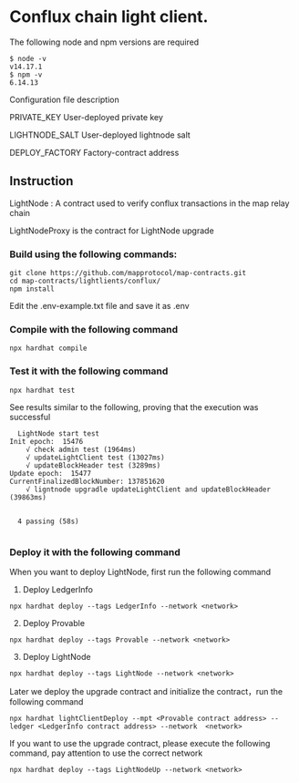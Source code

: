 
# Conflux chain light client.



The following node and npm versions are required
````
$ node -v
v14.17.1
$ npm -v
6.14.13
````
Configuration file description

PRIVATE_KEY User-deployed private key

LIGHTNODE_SALT User-deployed lightnode salt

DEPLOY_FACTORY Factory-contract address


## Instruction
LightNode : A contract used to verify conflux transactions in the map relay chain

LightNodeProxy is the contract for LightNode upgrade


### Build using the following commands:

```shell
git clone https://github.com/mapprotocol/map-contracts.git
cd map-contracts/lightlients/conflux/
npm install
```

Edit the .env-example.txt file and save it as .env

### Compile with the following command

```shell
npx hardhat compile
```

### Test it with the following command

```shell
npx hardhat test
```

See results similar to the following, proving that the execution was successful

```shell
  LightNode start test
Init epoch:  15476
    √ check admin test (1964ms)
    √ updateLightClient test (13027ms)
    √ updateBlockHeader test (3289ms)
Update epoch:  15477
CurrentFinalizedBlockNumber: 137851620
    √ ligntnode upgradle updateLightClient and updateBlockHeader (39863ms)


  4 passing (58s)


```
### Deploy it with the following command
When you want to deploy LightNode, first run the following command
1. Deploy LedgerInfo
```
npx hardhat deploy --tags LedgerInfo --network <network>
```

2. Deploy Provable
```
npx hardhat deploy --tags Provable --network <network>
```

3. Deploy LightNode
````
npx hardhat deploy --tags LightNode --network <network>
````

Later we deploy the upgrade contract and initialize the contract，run the following command

````
npx hardhat lightClientDeploy --mpt <Provable contract address> --ledger <LedgerInfo contract address> --network  <network>
````

If you want to use the upgrade contract, please execute the following command, pay attention to use the correct network

```shell
npx hardhat deploy --tags LightNodeUp --network <network> 
```
